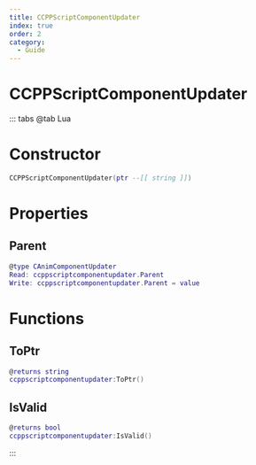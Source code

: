 ```yaml
---
title: CCPPScriptComponentUpdater
index: true
order: 2
category:
  - Guide
---
```


# CCPPScriptComponentUpdater

::: tabs
@tab Lua
# Constructor
```lua
CCPPScriptComponentUpdater(ptr --[[ string ]])
```
# Properties
## Parent 
```lua
@type CAnimComponentUpdater
Read: ccppscriptcomponentupdater.Parent
Write: ccppscriptcomponentupdater.Parent = value
```
# Functions
## ToPtr
```lua
@returns string
ccppscriptcomponentupdater:ToPtr()
```
## IsValid
```lua
@returns bool
ccppscriptcomponentupdater:IsValid()
```

:::